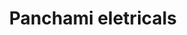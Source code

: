 ---
title: "Panchami eletricals"
url: /thiruvananthapuram/panchami-eletricals/
shop: electronics
---